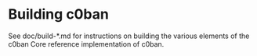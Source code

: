Building c0ban
================

See doc/build-*.md for instructions on building the various
elements of the c0ban Core reference implementation of c0ban.
